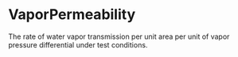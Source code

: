 VaporPermeability
=================

The rate of water vapor transmission per unit area per unit of vapor pressure differential under test conditions.
